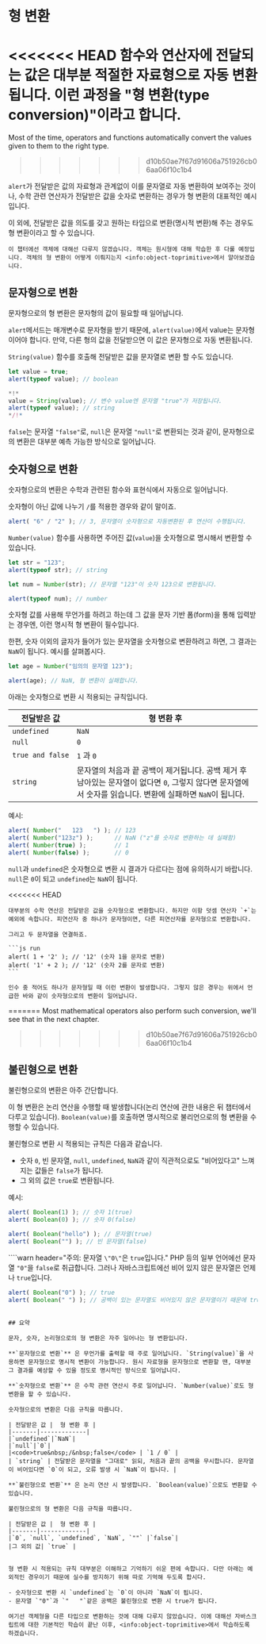 # 형 변환

<<<<<<< HEAD
함수와 연산자에 전달되는 값은 대부분 적절한 자료형으로 자동 변환됩니다. 이런 과정을 "형 변환(type conversion)"이라고 합니다.
=======
Most of the time, operators and functions automatically convert the values given to them to the right type.
>>>>>>> d10b50ae7f67d91606a751926cb06aa06f10c1b4

`alert`가 전달받은 값의 자료형과 관계없이 이를 문자열로 자동 변환하여 보여주는 것이나, 수학 관련 연산자가 전달받은 값을 숫자로 변환하는 경우가 형 변환의 대표적인 예시입니다.

이 외에, 전달받은 값을 의도를 갖고 원하는 타입으로 변환(명시적 변환)해 주는 경우도 형 변환이라고 할 수 있습니다.

```smart header="객체는 나중에 다룹시다."
이 챕터에선 객체에 대해선 다루지 않겠습니다. 객체는 원시형에 대해 학습한 후 다룰 예정입니다. 객체의 형 변환이 어떻게 이뤄지는지 <info:object-toprimitive>에서 알아보겠습니다.
```

## 문자형으로 변환

문자형으로의 형 변환은 문자형의 값이 필요할 때 일어납니다.

`alert`메서드는 매개변수로 문자형을 받기 때문에, `alert(value)`에서 value는 문자형이어야 합니다. 만약, 다른 형의 값을 전달받으면 이 값은 문자형으로 자동 변환됩니다.

`String(value)` 함수를 호출해 전달받은 값을 문자열로 변환 할 수도 있습니다.

```js run
let value = true;
alert(typeof value); // boolean

*!*
value = String(value); // 변수 value엔 문자열 "true"가 저장됩니다.
alert(typeof value); // string
*/!*
```

`false`는 문자열 `"false"`로, `null`은 문자열 `"null"`로 변환되는 것과 같이, 문자형으로의 변환은 대부분 예측 가능한 방식으로 일어납니다.

## 숫자형으로 변환

숫자형으로의 변환은 수학과 관련된 함수와 표현식에서 자동으로 일어납니다.

숫자형이 아닌 값에 나누기 `/`를 적용한 경우와 같이 말이죠.

```js run
alert( "6" / "2" ); // 3, 문자열이 숫자형으로 자동변환된 후 연산이 수행됩니다.
```

`Number(value)` 함수를 사용하면 주어진 값(`value`)을 숫자형으로 명시해서 변환할 수 있습니다.

```js run
let str = "123";
alert(typeof str); // string

let num = Number(str); // 문자열 "123"이 숫자 123으로 변환됩니다.

alert(typeof num); // number
```

숫자형 값를 사용해 무언가를 하려고 하는데 그 값을 문자 기반 폼(form)을 통해 입력받는 경우엔, 이런 명시적 형 변환이 필수입니다.

한편, 숫자 이외의 글자가 들어가 있는 문자열을 숫자형으로 변환하려고 하면, 그 결과는 `NaN`이 됩니다. 예시를 살펴봅시다.

```js run
let age = Number("임의의 문자열 123");

alert(age); // NaN, 형 변환이 실패합니다.
```

아래는 숫자형으로 변환 시 적용되는 규칙입니다.

| 전달받은 값 |  형 변환 후 |
|-------|-------------|
|`undefined`|`NaN`|
|`null`|`0`|
|<code>true&nbsp;and&nbsp;false</code> | `1` 과 `0` |
| `string` | 문자열의 처음과 끝 공백이 제거됩니다. 공백 제거 후 남아있는 문자열이 없다면 `0`, 그렇지 않다면 문자열에서 숫자를 읽습니다. 변환에 실패하면 `NaN`이 됩니다.|

예시:

```js run
alert( Number("   123   ") ); // 123
alert( Number("123z") );      // NaN ("z"를 숫자로 변환하는 데 실패함)
alert( Number(true) );        // 1
alert( Number(false) );       // 0
```

 `null`과 `undefined`은 숫자형으로 변환 시 결과가 다르다는 점에 유의하시기 바랍니다. `null`은 `0`이 되고 `undefined`는 `NaN`이 됩니다.

<<<<<<< HEAD
````smart header="덧셈 연산자 '+'는 문자열을 합쳐줍니다."
대부분의 수학 연산은 전달받은 값을 숫자형으로 변환합니다. 하지만 이항 덧셈 연산자 `+`는 예외에 속합니다. 피연산자 중 하나가 문자형이면, 다른 피연산자를 문자형으로 변환합니다.

그리고 두 문자열을 연결하죠.

```js run
alert( 1 + '2' ); // '12' (숫자 1을 문자로 변환)
alert( '1' + 2 ); // '12' (숫자 2를 문자로 변환)
```

인수 중 적어도 하나가 문자형일 때 이런 변환이 발생합니다. 그렇지 않은 경우는 위에서 언급한 바와 같이 숫자형으로의 변환이 일어납니다.
````
=======
Most mathematical operators also perform such conversion, we'll see that in the next chapter.
>>>>>>> d10b50ae7f67d91606a751926cb06aa06f10c1b4

## 불린형으로 변환

불린형으로의 변환은 아주 간단합니다.

이 형 변환은 논리 연산을 수행할 때 발생합니다(논리 연산에 관한 내용은 뒤 챕터에서 다루고 있습니다). `Boolean(value)`를 호출하면 명시적으로 불리언으로의 형 변환을 수행할 수 있습니다.

불린형으로 변환 시 적용되는 규칙은 다음과 같습니다.

- 숫자 `0`, 빈 문자열, `null`, `undefined`, `NaN`과 같이 직관적으로도 "비어있다고" 느껴지는 값들은 `false`가 됩니다.
- 그 외의 값은 `true`로 변환됩니다.

예시:

```js run
alert( Boolean(1) ); // 숫자 1(true)
alert( Boolean(0) ); // 숫자 0(false)

alert( Boolean("hello") ); // 문자열(true)
alert( Boolean("") ); // 빈 문자열(false)
```

````warn header="주의: 문자열 `\"0\"`은 `true`입니다."
PHP 등의 일부 언어에선 문자열 `"0"`을 `false`로 취급합니다. 그러나 자바스크립트에선 비어 있지 않은 문자열은 언제나 `true`입니다.

```js run
alert( Boolean("0") ); // true
alert( Boolean(" ") ); // 공백이 있는 문자열도 비어있지 않은 문자열이기 때문에 true로 변환됩니다.
```
````

## 요약 

문자, 숫자, 논리형으로의 형 변환은 자주 일어나는 형 변환입니다.

**`문자형으로 변환`** 은 무언가를 출력할 때 주로 일어납니다. `String(value)`을 사용하면 문자형으로 명시적 변환이 가능합니다. 원시 자료형을 문자형으로 변환할 땐, 대부분 그 결과를 예상할 수 있을 정도로 명시적인 방식으로 일어납니다.

**`숫자형으로 변환`** 은 수학 관련 연산시 주로 일어납니다. `Number(value)`로도 형 변환을 할 수 있습니다.

숫자형으로의 변환은 다음 규칙을 따릅니다.

| 전달받은 값 |  형 변환 후 |
|-------|-------------|
|`undefined`|`NaN`|
|`null`|`0`|
|<code>true&nbsp;/&nbsp;false</code> | `1 / 0` |
| `string` | 전달받은 문자열을 "그대로" 읽되, 처음과 끝의 공백을 무시합니다. 문자열이 비어있다면 `0`이 되고, 오류 발생 시 `NaN`이 됩니다. |

**`불린형으로 변환`** 은 논리 연산 시 발생합니다. `Boolean(value)`으로도 변환할 수 있습니다.

불린형으로의 형 변환은 다음 규칙을 따릅니다.

| 전달받은 값 |  형 변환 후 |
|-------|-------------|
|`0`, `null`, `undefined`, `NaN`, `""` |`false`|
|그 외의 값| `true` |


형 변환 시 적용되는 규칙 대부분은 이해하고 기억하기 쉬운 편에 속합니다. 다만 아래는 예외적인 경우이기 때문에 실수를 방지하기 위해 따로 기억해 두도록 합시다.

- 숫자형으로 변환 시 `undefined`는 `0`이 아니라 `NaN`이 됩니다.
- 문자열 `"0"`과 `"   "`같은 공백은 불린형으로 변환 시 true가 됩니다.

여기선 객체형을 다른 타입으로 변환하는 것에 대해 다루지 않았습니다. 이에 대해선 자바스크립트에 대한 기본적인 학습이 끝난 이후, <info:object-toprimitive>에서 학습하도록 하겠습니다.
